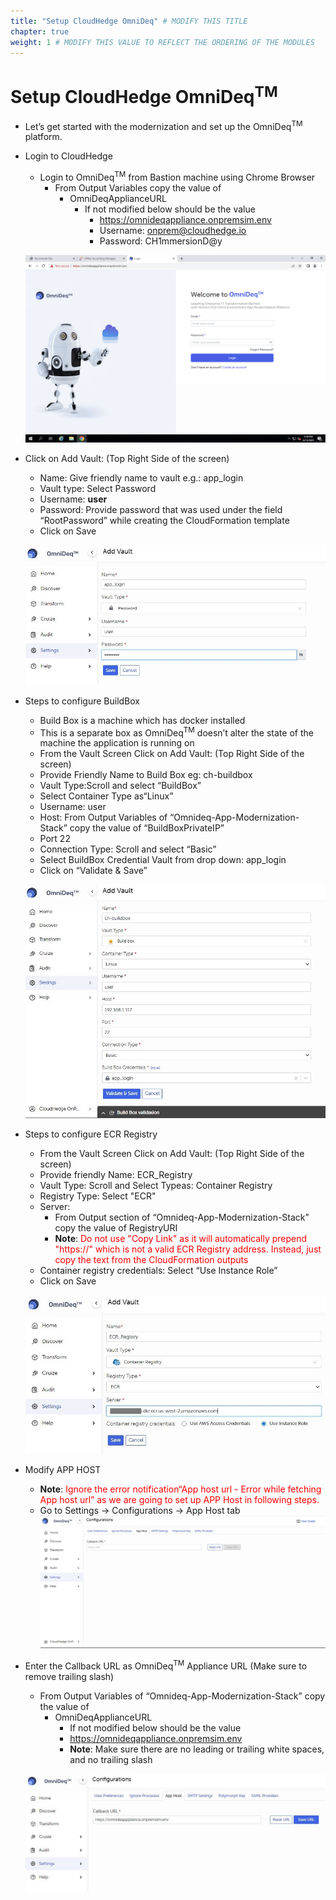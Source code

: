 ```yaml
---
title: "Setup CloudHedge OmniDeq" # MODIFY THIS TITLE
chapter: true
weight: 1 # MODIFY THIS VALUE TO REFLECT THE ORDERING OF THE MODULES
---
```


# Setup CloudHedge OmniDeq<sup>TM</sup>

- Let’s get started with the modernization and set up the OmniDeq<sup>TM</sup> platform.
- Login to CloudHedge
    - Login to OmniDeq<sup>TM</sup> from Bastion machine using Chrome Browser 
        - From Output Variables copy the value of
            - OmniDeqApplianceURL
                - If not modified below should be the value
                    - https://omnideqappliance.onpremsim.env
                    - Username: onprem@cloudhedge.io
                    - Password: CH1mmersionD@y

    ![Image89](image089.png)

<!-- - Steps to create a New User
    - Go to Settings -> User and click on “Add User”
    ### <span style="color:red">Add Screenshot here and remove this span</span>
    - Enter the following values in the “AddUser”form that gets loaded (as shown) and click on “Save”:
        - **Name** - Full Name of the Project-specific Developer / Tester
        - **Email** – Email ID of the Project-specific Developer / Tester
        - **Password** / **Confirm Password** – Desired Password (to be changed upon first login)
        - **Access Type** - “Admin”
    ### <span style="color:red">Add Screenshot here and remove this span</span>
    - Logout from the current session.
    - Login to OmniDeq<sup>TM</sup> from Bastion machine using Chrome Browser.
        - From Output Variables copy the value of
            - OmniDeqApplianceURL
                - If not modified below should be the value
                    - https://omnideqappliance.onpremsim.env/
                    - Username: Email ID of the Project-specific Developer / Tester
                    - Password: Password of the Project-specific Developer / Tester
        - The “Terms of Service” is displayed upon login. Read and scroll-down to the end of the document then select the “I Agree” checkbox and click on “OK”.
        - The “Change Password” form is displayed.Enter the following values and click on Change Password”.
            - Current Password - Password of the Project-specific Developer / Tester
            - New / Confirm Password - New Password of the Project-specific Developer / Tester
    ### <span style="color:red">Add Screenshot here and remove this span</span>
    - Your session will be automatically signed out and you will be requiredto login again with the newly changed password.
- Steps to configure Password Vault
    - Password (Username / password) vault helps to connect to application machine securely over SSH connection
    - Steps: From Main Menu Go to Settings -> Vault
    ![Image18](image018.jpg) -->
    
- Click on Add Vault: (Top Right Side of the screen)
    - Name: Give friendly name to vault e.g.: app_login
    - Vault type: Select Password
    - Username: **user**
    - Password: Provide password that was used under the field
    “RootPassword” while creating the CloudFormation template
    - Click on Save
    
    ![Image19](image019.jpg)

- Steps to configure BuildBox
    - Build Box is a machine which has docker installed
    - This is a separate box as OmniDeq<sup>TM</sup> doesn’t alter the state of the machine the application is running on
    - From the Vault Screen Click on Add Vault: (Top Right Side of the screen) 
    - Provide Friendly Name to Build Box eg: ch-buildbox
    - Vault Type:Scroll and select “BuildBox”
    - Select Container Type as“Linux”
    - Username: user
    - Host: From Output Variables of “Omnideq-App-Modernization-Stack” copy the value of
    “BuildBoxPrivateIP” 
    - Port 22
    - Connection Type: Scroll and select “Basic”
    - Select BuildBox Credential Vault from drop down: app_login 
    - Click on “Validate & Save”
    
    ![Image20](image020.jpg)

- Steps to configure ECR Registry
    - From the Vault Screen Click on Add Vault: (Top Right Side of the screen) 
    - Provide friendly Name: ECR_Registry
    - Vault Type: Scroll and Select Typeas: Container Registry
    - Registry Type: Select "ECR"
    - Server:
        - From Output section of “Omnideq-App-Modernization-Stack” copy the value of RegistryURI
        - **Note**: <span style="color:red">Do not use "Copy Link" as it will automatically prepend "https://" which is not a valid ECR Registry address. Instead, just copy the text from the CloudFormation outputs</span>
    - Container registry credentials: Select “Use Instance Role”
    - Click on Save

    ![Image21](image021.jpg)

- Modify APP HOST
    - **Note**:<span style="color:red"> Ignore the error notification“App host url - Error while fetching App host url” as we are going to set up APP Host in following steps.</span>
    - Go to Settings -> Configurations -> App Host tab
    ![Image22](image022.jpg)
- Enter the Callback URL as OmniDeq<sup>TM</sup> Appliance URL (Make sure to remove trailing slash)
    - From Output Variables of “Omnideq-App-Modernization-Stack” copy the value of
        - OmniDeqApplianceURL
            - If not modified below should be the value
            - https://omnideqappliance.onpremsim.env
            - **Note**: Make sure there are no leading or trailing white spaces, and no trailing slash 
    
    ![Image23](image023.jpg)